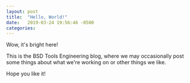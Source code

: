```yaml
---
layout: post
title:  "Hello, World!"
date:   2019-03-24 19:56:46 -0500
categories:
---
```


Wow, it's bright here!

This is the BSD Tools Engineering blog, where we may occasionally post some
things about what we're working on or other things we like.

Hope you like it!
